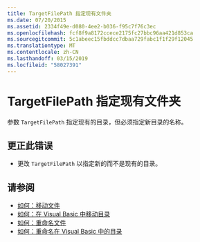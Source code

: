 ```yaml
---
title: TargetFilePath 指定现有文件夹
ms.date: 07/20/2015
ms.assetid: 2334f49e-d080-4ee2-b036-f95c7f76c3ec
ms.openlocfilehash: fcf8f9a8172ccece2175fc27bbc96aa421d853ca
ms.sourcegitcommit: 5c1abeec15fbddcc7dbaa729fabc1f1f29f12045
ms.translationtype: MT
ms.contentlocale: zh-CN
ms.lasthandoff: 03/15/2019
ms.locfileid: "58027391"
---
```

# <a name="targetfilepath-specifies-an-existing-folder"></a>TargetFilePath 指定现有文件夹
参数 `TargetFilePath` 指定现有的目录，但必须指定新目录的名称。  
  
## <a name="to-correct-this-error"></a>更正此错误  
  
-   更改 `TargetFilePath` 以指定新的而不是现有的目录。  
  
## <a name="see-also"></a>请参阅

- [如何：移动文件](../../visual-basic/developing-apps/programming/drives-directories-files/how-to-move-a-file.md)
- [如何：在 Visual Basic 中移动目录](https://docs.microsoft.com/previous-versions/visualstudio/visual-studio-2010/ct88d1f1(v=vs.100))
- [如何：重命名文件](../../visual-basic/developing-apps/programming/drives-directories-files/how-to-rename-a-file.md)
- [如何：重命名在 Visual Basic 中的目录](https://docs.microsoft.com/previous-versions/visualstudio/visual-studio-2010/45we914z(v=vs.100))
